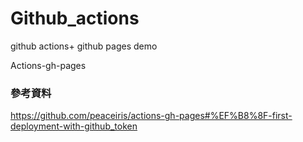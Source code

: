 # Github_actions
github actions+ github pages demo



Actions-gh-pages
### 參考資料
https://github.com/peaceiris/actions-gh-pages#%EF%B8%8F-first-deployment-with-github_token
